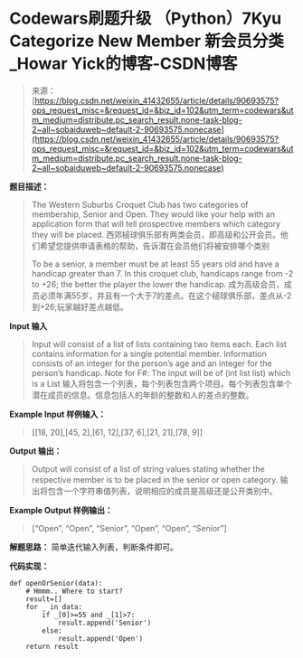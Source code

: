 <!--yml
category: codewars
date: 2022-08-13 11:49:30
-->

# Codewars刷题升级 （Python）7Kyu Categorize New Member 新会员分类_Howar Yick的博客-CSDN博客

> 来源：[https://blog.csdn.net/weixin_41432655/article/details/90693575?ops_request_misc=&request_id=&biz_id=102&utm_term=codewars&utm_medium=distribute.pc_search_result.none-task-blog-2~all~sobaiduweb~default-2-90693575.nonecase](https://blog.csdn.net/weixin_41432655/article/details/90693575?ops_request_misc=&request_id=&biz_id=102&utm_term=codewars&utm_medium=distribute.pc_search_result.none-task-blog-2~all~sobaiduweb~default-2-90693575.nonecase)

**题目描述：**

> The Western Suburbs Croquet Club has two categories of membership, Senior and Open. They would like your help with an application form that will tell prospective members which category they will be placed.
> 西郊槌球俱乐部有两类会员，即高级和公开会员。他们希望您提供申请表格的帮助，告诉潜在会员他们将被安排哪个类别
> 
> To be a senior, a member must be at least 55 years old and have a handicap greater than 7\. In this croquet club, handicaps range from -2 to +26; the better the player the lower the handicap.
> 成为高级会员，成员必须年满55岁，并且有一个大于7的差点。在这个槌球俱乐部，差点从-2到+26;玩家越好差点越低。

**Input
输入**

> Input will consist of a list of lists containing two items each. Each list contains information for a single potential member. Information consists of an integer for the person’s age and an integer for the person’s handicap.
> Note for F#: The input will be of (int list list) which is a List
> 输入将包含一个列表，每个列表包含两个项目。每个列表包含单个潜在成员的信息。信息包括人的年龄的整数和人的差点的整数。

****Example Input**
样例输入：**

> [[18, 20],[45, 2],[61, 12],[37, 6],[21, 21],[78, 9]]

**Output
输出：**

> Output will consist of a list of string values stating whether the respective member is to be placed in the senior or open category.
> 输出将包含一个字符串值列表，说明相应的成员是高级还是公开类别中。

**Example Output
样例输出：**

> [“Open”, “Open”, “Senior”, “Open”, “Open”, “Senior”]

**解题思路：**
简单迭代输入列表，判断条件即可。

**代码实现：**

```
def openOrSenior(data):
    # Hmmm.. Where to start?
    result=[]
    for _ in data:
        if _[0]>=55 and _[1]>7:
            result.append('Senior')
        else:
            result.append('Open')
    return result 
```